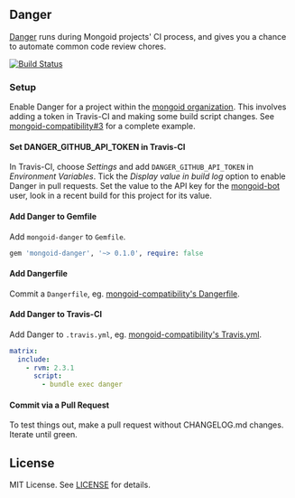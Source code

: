 ## Danger

[Danger](http://danger.systems) runs during Mongoid projects' CI process, and gives you a chance to automate common code review chores.

[![Build Status](https://travis-ci.org/mongoid/danger.svg?branch=master)](https://travis-ci.org/mongoid/danger)

### Setup

Enable Danger for a project within the [mongoid organization](https://github.com/mongoid). This involves adding a token in Travis-CI and making some build script changes. See [mongoid-compatibility#3](https://github.com/mongoid/mongoid-compatibility/pull/3) for a complete example.

#### Set DANGER_GITHUB_API_TOKEN in Travis-CI

In Travis-CI, choose _Settings_ and add `DANGER_GITHUB_API_TOKEN` in _Environment Variables_. Tick the _Display value in build log_ option to enable Danger in pull requests. Set the value to the API key for the [mongoid-bot](https://github.com/mongoid-bot) user, look in a recent build for this project for its value.

#### Add Danger to Gemfile

Add `mongoid-danger` to `Gemfile`.

```ruby
gem 'mongoid-danger', '~> 0.1.0', require: false
```

#### Add Dangerfile

Commit a `Dangerfile`, eg. [mongoid-compatibility's Dangerfile](https://github.com/mongoid/mongoid-compatibility/blob/master/Dangerfile).

#### Add Danger to Travis-CI

Add Danger to `.travis.yml`, eg. [mongoid-compatibility's Travis.yml](https://github.com/mongoid/mongoid-compatibility/blob/master/.travis.yml).

```yaml
matrix:
  include:
    - rvm: 2.3.1
      script:
        - bundle exec danger
```

#### Commit via a Pull Request

To test things out, make a pull request without CHANGELOG.md changes. Iterate until green.

## License

MIT License. See [LICENSE](LICENSE) for details.

